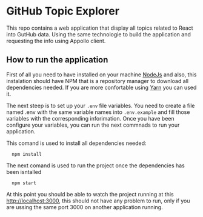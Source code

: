 # GitHub Topic Explorer

This repo contains a web application that display all topics related to React into GutHub data. Using the same technologie to build the application and requesting the info using Appollo client.

## How to run the application
First of all you need to have installed on your machine [NodeJs](https://nodejs.org/en/) and also, this instalation should have NPM that is a repository manager to download all dependencies needed. If you are more confortable using [Yarn](https://yarnpkg.com/getting-started/install) you can used it.

The next steep is to set up your `.env` file variables. You need to create a file named .env with the same variable names into `.env.example` and fill those variables with the corresponding inforimation. Once you have been configure your variables, you can run the next commnads to run your application.

This comand is used to install all dependencies needed:
````
  npm install
````

The next comand is used to run the project once the dependencies has been isntalled
````
  npm start
````

At this point you should be able to watch the project running at this [http://localhost:3000](http://localhost:3000), this should not have any problem to run, only if you are ussing the same port 3000 on another application running.

